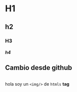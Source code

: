 # H1

## h2

 ### H3
##### h4
## Cambio desde **github**

```
```


hola soy un `<img/>` de `htmls` **tag**